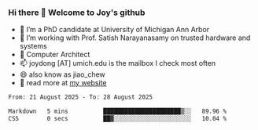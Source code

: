 ### Hi there 👋 Welcome to Joy's github

- 🔭 I’m a PhD candidate at University of Michigan Ann Arbor
- 🌱 I’m working with Prof. Satish Narayanasamy on trusted hardware and systems
- 👯 Computer Architect
- 📫 joydong [AT] umich.edu is the mailbox I check most often
- 😄 also know as jiao_chew
- 💬 read more at [my website](https://joydddd.github.io/)
<!--START_SECTION:waka-->

```txt
From: 21 August 2025 - To: 28 August 2025

Markdown   5 mins          ██████████████████████▒░░   89.96 %
CSS        0 secs          ██▓░░░░░░░░░░░░░░░░░░░░░░   10.04 %
```

<!--END_SECTION:waka-->
